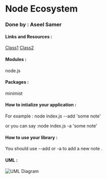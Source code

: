 # Node Ecosystem 
### Done by : Aseel Samer

#### Links and Resources :
[Class1](https://github.com/Aseelsamer/notes/compare/class01?expand=1)
[Class2]()

#### Modules :
node.js

#### Packages :
minimist

#### How to intialize your application :
For example : node index.js --add 'some note'

or you can say :node index.js -a 'some note'


#### How to use your library :
You should use --add or -a to add a new note .

#### UML :
![UML Diagram](/images/ImagefromiOS.jpg) 